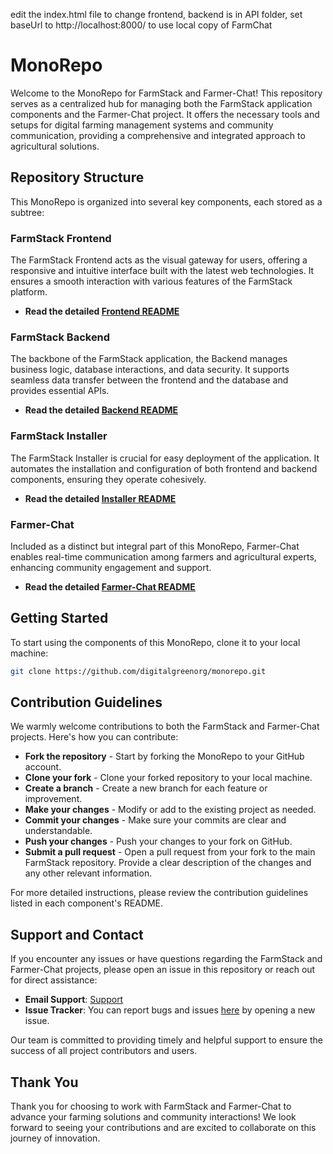 
edit the index.html file to change frontend, backend is in API folder, set baseUrl to http://localhost:8000/ to use local copy of FarmChat
# MonoRepo

Welcome to the MonoRepo for FarmStack and Farmer-Chat! This repository serves as a centralized hub for managing both the FarmStack application components and the Farmer-Chat project. It offers the necessary tools and setups for digital farming management systems and community communication, providing a comprehensive and integrated approach to agricultural solutions.

## Repository Structure

This MonoRepo is organized into several key components, each stored as a subtree:

### FarmStack Frontend

The FarmStack Frontend acts as the visual gateway for users, offering a responsive and intuitive interface built with the latest web technologies. It ensures a smooth interaction with various features of the FarmStack platform.

- **Read the detailed [Frontend README](./farmstack-frontend/README.md)**

### FarmStack Backend

The backbone of the FarmStack application, the Backend manages business logic, database interactions, and data security. It supports seamless data transfer between the frontend and the database and provides essential APIs.

- **Read the detailed [Backend README](./farmstack-backend/README.md)**

### FarmStack Installer

The FarmStack Installer is crucial for easy deployment of the application. It automates the installation and configuration of both frontend and backend components, ensuring they operate cohesively.

- **Read the detailed [Installer README](./farmstack-installer/README.md)**

### Farmer-Chat

Included as a distinct but integral part of this MonoRepo, Farmer-Chat enables real-time communication among farmers and agricultural experts, enhancing community engagement and support.

- **Read the detailed [Farmer-Chat README](./farmer-chat/README.md)**

## Getting Started

To start using the components of this MonoRepo, clone it to your local machine:

```bash
git clone https://github.com/digitalgreenorg/monorepo.git
```

## Contribution Guidelines

We warmly welcome contributions to both the FarmStack and Farmer-Chat projects. Here's how you can contribute:

- **Fork the repository** - Start by forking the MonoRepo to your GitHub account.
- **Clone your fork** - Clone your forked repository to your local machine.
- **Create a branch** - Create a new branch for each feature or improvement.
- **Make your changes** - Modify or add to the existing project as needed.
- **Commit your changes** - Make sure your commits are clear and understandable.
- **Push your changes** - Push your changes to your fork on GitHub.
- **Submit a pull request** - Open a pull request from your fork to the main FarmStack repository. Provide a clear description of the changes and any other relevant information.

For more detailed instructions, please review the contribution guidelines listed in each component's README.

## Support and Contact

If you encounter any issues or have questions regarding the FarmStack and Farmer-Chat projects, please open an issue in this repository or reach out for direct assistance:

- **Email Support**: [Support](mailto:support@digitalgreen.org)
- **Issue Tracker**: You can report bugs and issues [here](https://github.com/digitalgreenorg/monorepo/issues) by opening a new issue.

Our team is committed to providing timely and helpful support to ensure the success of all project contributors and users.

## Thank You

Thank you for choosing to work with FarmStack and Farmer-Chat to advance your farming solutions and community interactions! We look forward to seeing your contributions and are excited to collaborate on this journey of innovation.
